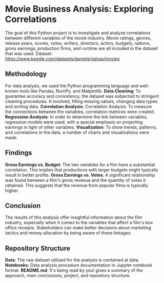 # Movie Business Analysis: Exploring Correlations

The goal of this Python project is to investigate and analyze correlations between different variables of the movie industry. Movie ratings, genres, release years, scores, votes, writers, directors, actors, budgets, nations, gross earnings, production firms, and runtime are all included in the dataset that was used.
Dataset: https://www.kaggle.com/datasets/danielgrijalvas/movies

## Methodology
For data analysis, we used the Python programming language and well-known tools like Pandas, NumPy, and Matplotlib.
**Data Cleaning**: To guarantee accuracy and consistency, the dataset was subjected to stringent cleaning procedures. It involved, filling missing values, changing data types  and sorting data.
**Correlation Analysis**: Correlation Analysis: To measure the connections between the variables, correlation matrices were created.
**Regression Analysis**: In order to determine the link between variables, regression models were used, with a special emphasis on projecting earnings in light of other variables.
**Visualization**: To show trends, patterns, and correlations in the data, a number of charts and visualizations were made.

## Findings
**Gross Earnings vs. Budget**: The two variables for a film have a substantial correlation. This implies that productions with larger budgets might typically result in better profits.
**Gross Earnings vs. Votes**: A significant relationship was found between a film's gross revenue and the quantity of votes it obtained. This suggests that the revenue from popular films is typically higher.

## Conclusion
The results of this analysis offer insightful information about the film industry, especially when it comes to the variables that affect a film's box office receipts. Stakeholders can make better decisions about marketing tactics and money allocation by being aware of these linkages.

## Repository Structure
**Data**: The raw dataset utilized for the analysis is contained at data.
**Notebooks**: Data analysis procedure documentation in Jupyter notebook format.
**README.md**: It's being read by you! gives a summary of the approach, main conclusions, project, and repository structure.
